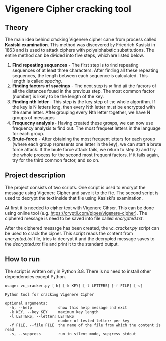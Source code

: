 
# Vigenere Cipher cracking tool

## Theory
The main idea behind cracking Vigenere cipher came from process called <b>Kasiski examination</b>.
This method was discovered by Friedrich Kasiski in 1863 and  is used to attack 
ciphers with polyalphabetic substitutions.
The entire method can be divided into five steps, which are listed below.

<ol>

<li><b>Find repeating sequences</b> - The first step is to find repeating sequences of at least three characters. 
After finding all these repeating sequences, the length between each sequence is calculated. 
This length is called <i>spacing</i>.
</li>

<li><b>Finding factors of spacings</b> - The next step is to find all the factors of 
all the distances found in the previous step. The most common factor (number) is 
likely to be the length of the key. 
</li>

<li> <b>Finding nth letter</b> - This step is the key step of the whole algorithm. 
If the key is N letters long, then every Nth letter must be encrypted with the same letter. 
After grouping every Nth letter together, we have N groups of messages.
</li>

<li> <b>Frequecny analysis</b> - Having created these groups, we can now use frequency analysis
to find out. The most frequent letters in the language for each group.
</li>

<li> <b>Brute-force</b> - After obtaining the most frequent letters for each group
(where each group represents one letter in the key), we can start a brute force attack.
If the brute force attack fails, we return to step 3) and try the whole process for the
second most frequent factors. If it fails again, try for the third common factor, and so on.
</li>
</ol>

## Project description
The project consists of two scripts. One script is used to encrypt the message using Vigenere Cipher and
save it to the file. The second script is used to decrypt the text inside that file using Kasiski's
examination.

At first it is needed to cipher text with Vigenere Cihper. This can be done using online tool (e.g. https://cryptii.com/pipes/vigenere-cipher). 
The ciphered message is need to be saved into file called <i>encrypted.txt</i>.

After the ciphered message has been created, the <i>vc_cracker.py</i> script can be used to crack the cipher. This
script reads the content from <i>encrypted.txt</i> file, tries to decrypt it and the decrypted message saves to the 
<i>decrypted.txt</i> file and print it to the standard output.

## How to run
The script is written only in Python 3.8. There is no need to install other dependencies except Python. 

```
usage: vc_cracker.py [-h] [-k KEY] [-l LETTERS] [-f FILE] [-s]

Python tool for cracking Vigenere Cipher

optional arguments:
  -h, --help            show this help message and exit
  -k KEY, --key KEY     maximum key length
  -l LETTERS, --letters LETTERS
                        number of tested letters per key
  -f FILE, --file FILE  the name of the file from which the content is read
  -s, --suppress        run in silent mode, suppress stdout
```

